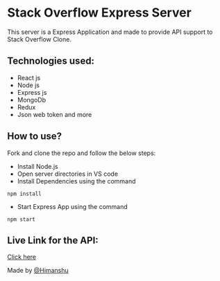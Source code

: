 # Stack Overflow Express Server

This server is a Express Application and made to provide API support to Stack Overflow Clone.

## Technologies used:

- React js
- Node js
- Express js
- MongoDb
- Redux
- Json web token and more

## How to use?

Fork and clone the repo and follow the below steps:

- Install Node.js
- Open server directories in VS code
- Install Dependencies using the command

```
npm install
```

- Start Express App using the command

```
npm start
```

## Live Link for the API:

[Click here](https://stack-overflow-2312.onrender.com)



Made by [@Himanshu](https://www.linkedin.com/in/himanshu2312/)